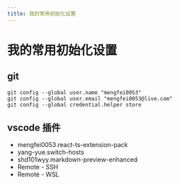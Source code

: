 ```yaml
---
title: 我的常用初始化设置
---
```


# 我的常用初始化设置

## git

```
git config --global user.name "mengfei0053"
git config --global user.email "mengfei0053@live.com"
git config --global credential.helper store
```

## vscode 插件

- mengfei0053.react-ts-extension-pack
- yang-yue.switch-hosts
- shd101wyy.markdown-preview-enhanced
- Remote - SSH
- Remote - WSL
